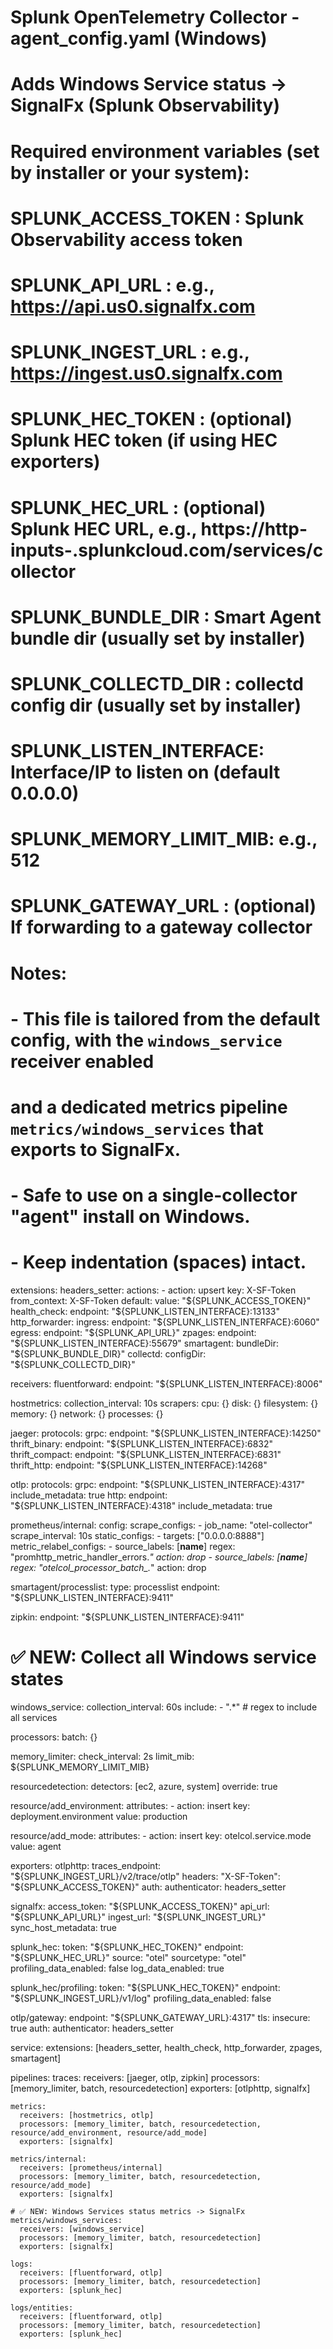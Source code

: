 # Splunk OpenTelemetry Collector - agent_config.yaml (Windows)
# Adds Windows Service status -> SignalFx (Splunk Observability)
#
# Required environment variables (set by installer or your system):
#   SPLUNK_ACCESS_TOKEN  : Splunk Observability access token
#   SPLUNK_API_URL       : e.g., https://api.us0.signalfx.com
#   SPLUNK_INGEST_URL    : e.g., https://ingest.us0.signalfx.com
#   SPLUNK_HEC_TOKEN     : (optional) Splunk HEC token (if using HEC exporters)
#   SPLUNK_HEC_URL       : (optional) Splunk HEC URL, e.g., https://http-inputs-<realm>.splunkcloud.com/services/collector
#   SPLUNK_BUNDLE_DIR    : Smart Agent bundle dir (usually set by installer)
#   SPLUNK_COLLECTD_DIR  : collectd config dir (usually set by installer)
#   SPLUNK_LISTEN_INTERFACE: Interface/IP to listen on (default 0.0.0.0)
#   SPLUNK_MEMORY_LIMIT_MIB: e.g., 512
#   SPLUNK_GATEWAY_URL   : (optional) If forwarding to a gateway collector
#
# Notes:
# - This file is tailored from the default config, with the `windows_service` receiver enabled
#   and a dedicated metrics pipeline `metrics/windows_services` that exports to SignalFx.
# - Safe to use on a single-collector "agent" install on Windows.
# - Keep indentation (spaces) intact.

extensions:
  headers_setter:
    actions:
      - action: upsert
        key: X-SF-Token
        from_context: X-SF-Token
        default:
          value: "${SPLUNK_ACCESS_TOKEN}"
  health_check:
    endpoint: "${SPLUNK_LISTEN_INTERFACE}:13133"
  http_forwarder:
    ingress:
      endpoint: "${SPLUNK_LISTEN_INTERFACE}:6060"
    egress:
      endpoint: "${SPLUNK_API_URL}"
  zpages:
    endpoint: "${SPLUNK_LISTEN_INTERFACE}:55679"
  smartagent:
    bundleDir: "${SPLUNK_BUNDLE_DIR}"
    collectd:
      configDir: "${SPLUNK_COLLECTD_DIR}"

receivers:
  fluentforward:
    endpoint: "${SPLUNK_LISTEN_INTERFACE}:8006"

  hostmetrics:
    collection_interval: 10s
    scrapers:
      cpu: {}
      disk: {}
      filesystem: {}
      memory: {}
      network: {}
      processes: {}

  jaeger:
    protocols:
      grpc:
        endpoint: "${SPLUNK_LISTEN_INTERFACE}:14250"
      thrift_binary:
        endpoint: "${SPLUNK_LISTEN_INTERFACE}:6832"
      thrift_compact:
        endpoint: "${SPLUNK_LISTEN_INTERFACE}:6831"
      thrift_http:
        endpoint: "${SPLUNK_LISTEN_INTERFACE}:14268"

  otlp:
    protocols:
      grpc:
        endpoint: "${SPLUNK_LISTEN_INTERFACE}:4317"
        include_metadata: true
      http:
        endpoint: "${SPLUNK_LISTEN_INTERFACE}:4318"
        include_metadata: true

  prometheus/internal:
    config:
      scrape_configs:
        - job_name: "otel-collector"
          scrape_interval: 10s
          static_configs:
            - targets: ["0.0.0.0:8888"]
          metric_relabel_configs:
            - source_labels: [__name__]
              regex: "promhttp_metric_handler_errors.*"
              action: drop
            - source_labels: [__name__]
              regex: "otelcol_processor_batch_.*"
              action: drop

  smartagent/processlist:
    type: processlist
    endpoint: "${SPLUNK_LISTEN_INTERFACE}:9411"

  zipkin:
    endpoint: "${SPLUNK_LISTEN_INTERFACE}:9411"

  # ✅ NEW: Collect all Windows service states
  windows_service:
    collection_interval: 60s
    include:
      - ".*"   # regex to include all services

processors:
  batch: {}

  memory_limiter:
    check_interval: 2s
    limit_mib: ${SPLUNK_MEMORY_LIMIT_MIB}

  resourcedetection:
    detectors: [ec2, azure, system]
    override: true

  resource/add_environment:
    attributes:
      - action: insert
        key: deployment.environment
        value: production

  resource/add_mode:
    attributes:
      - action: insert
        key: otelcol.service.mode
        value: agent

exporters:
  otlphttp:
    traces_endpoint: "${SPLUNK_INGEST_URL}/v2/trace/otlp"
    headers:
      "X-SF-Token": "${SPLUNK_ACCESS_TOKEN}"
    auth:
      authenticator: headers_setter

  signalfx:
    access_token: "${SPLUNK_ACCESS_TOKEN}"
    api_url: "${SPLUNK_API_URL}"
    ingest_url: "${SPLUNK_INGEST_URL}"
    sync_host_metadata: true

  splunk_hec:
    token: "${SPLUNK_HEC_TOKEN}"
    endpoint: "${SPLUNK_HEC_URL}"
    source: "otel"
    sourcetype: "otel"
    profiling_data_enabled: false
    log_data_enabled: true

  splunk_hec/profiling:
    token: "${SPLUNK_HEC_TOKEN}"
    endpoint: "${SPLUNK_INGEST_URL}/v1/log"
    profiling_data_enabled: false

  otlp/gateway:
    endpoint: "${SPLUNK_GATEWAY_URL}:4317"
    tls:
      insecure: true
    auth:
      authenticator: headers_setter

service:
  extensions: [headers_setter, health_check, http_forwarder, zpages, smartagent]

  pipelines:
    traces:
      receivers: [jaeger, otlp, zipkin]
      processors: [memory_limiter, batch, resourcedetection]
      exporters: [otlphttp, signalfx]

    metrics:
      receivers: [hostmetrics, otlp]
      processors: [memory_limiter, batch, resourcedetection, resource/add_environment, resource/add_mode]
      exporters: [signalfx]

    metrics/internal:
      receivers: [prometheus/internal]
      processors: [memory_limiter, batch, resourcedetection, resource/add_mode]
      exporters: [signalfx]

    # ✅ NEW: Windows Services status metrics -> SignalFx
    metrics/windows_services:
      receivers: [windows_service]
      processors: [memory_limiter, batch, resourcedetection]
      exporters: [signalfx]

    logs:
      receivers: [fluentforward, otlp]
      processors: [memory_limiter, batch, resourcedetection]
      exporters: [splunk_hec]

    logs/entities:
      receivers: [fluentforward, otlp]
      processors: [memory_limiter, batch, resourcedetection]
      exporters: [splunk_hec]